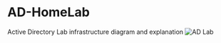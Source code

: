 # AD-HomeLab
Active Directory Lab infrastructure diagram and explanation
![AD Lab](https://github.com/YoojyimMoua/AD-HomeLab/assets/160559826/58f78761-0649-4d71-88ba-cbfa66424f9d)
